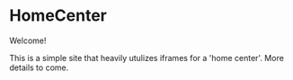 # HomeCenter

Welcome!

This is a simple site that heavily utulizes iframes for a 'home center'. More details to come.
